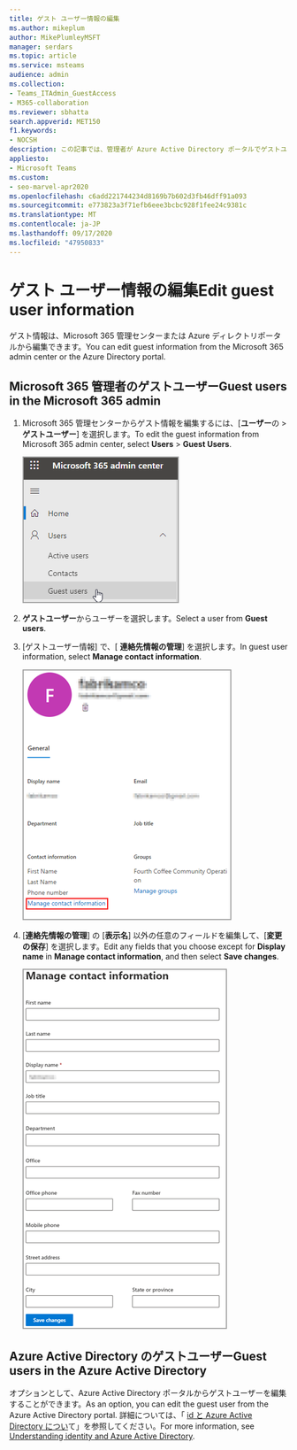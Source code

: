 ```yaml
---
title: ゲスト ユーザー情報の編集
ms.author: mikeplum
author: MikePlumleyMSFT
manager: serdars
ms.topic: article
ms.service: msteams
audience: admin
ms.collection:
- Teams_ITAdmin_GuestAccess
- M365-collaboration
ms.reviewer: sbhatta
search.appverid: MET150
f1.keywords:
- NOCSH
description: この記事では、管理者が Azure Active Directory ポータルでゲストユーザーに関する情報を編集する方法について説明します。
appliesto:
- Microsoft Teams
ms.custom:
- seo-marvel-apr2020
ms.openlocfilehash: c6add221744234d8169b7b602d3fb46dff91a093
ms.sourcegitcommit: e773823a3f71efb6eee3bcbc928f1fee24c9381c
ms.translationtype: MT
ms.contentlocale: ja-JP
ms.lasthandoff: 09/17/2020
ms.locfileid: "47950833"
---
```

# <a name="edit-guest-user-information"></a><span data-ttu-id="09e4d-103">ゲスト ユーザー情報の編集</span><span class="sxs-lookup"><span data-stu-id="09e4d-103">Edit guest user information</span></span>

<span data-ttu-id="09e4d-104">ゲスト情報は、Microsoft 365 管理センターまたは Azure ディレクトリポータルから編集できます。</span><span class="sxs-lookup"><span data-stu-id="09e4d-104">You can edit guest information from the Microsoft 365 admin center or the Azure Directory portal.</span></span>

## <a name="guest-users-in-the-microsoft-365-admin"></a><span data-ttu-id="09e4d-105">Microsoft 365 管理者のゲストユーザー</span><span class="sxs-lookup"><span data-stu-id="09e4d-105">Guest users in the Microsoft 365 admin</span></span>

1. <span data-ttu-id="09e4d-106">Microsoft 365 管理センターからゲスト情報を編集するには、[**ユーザー**の  >  **ゲストユーザー**] を選択します。</span><span class="sxs-lookup"><span data-stu-id="09e4d-106">To edit the guest information from Microsoft 365 admin center, select **Users** > **Guest Users**.</span></span>

   ![編集中のゲストユーザー情報](media/access-guest-user.png)

2. <span data-ttu-id="09e4d-108">**ゲストユーザー**からユーザーを選択します。</span><span class="sxs-lookup"><span data-stu-id="09e4d-108">Select a user from **Guest users**.</span></span>

3. <span data-ttu-id="09e4d-109">[ゲストユーザー情報] で、[ **連絡先情報の管理**] を選択します。</span><span class="sxs-lookup"><span data-stu-id="09e4d-109">In guest user information, select **Manage contact information**.</span></span>

   ![<span data-ttu-id="09e4d-110">連絡先情報を管理する</span><span class="sxs-lookup"><span data-stu-id="09e4d-110">Manage contact information</span></span> ](media/guest-user-data1.png)

4. <span data-ttu-id="09e4d-111">[**連絡先情報の管理**] の [**表示名**] 以外の任意のフィールドを編集して、[**変更の保存**] を選択します。</span><span class="sxs-lookup"><span data-stu-id="09e4d-111">Edit any fields that you choose except for **Display name** in **Manage contact information**, and then select **Save changes**.</span></span>

   ![ゲストユーザーの連絡先情報を編集する](media/manage-guest-contact.png)

## <a name="guest-users-in-the-azure-active-directory"></a><span data-ttu-id="09e4d-113">Azure Active Directory のゲストユーザー</span><span class="sxs-lookup"><span data-stu-id="09e4d-113">Guest users in the Azure Active Directory</span></span>

<span data-ttu-id="09e4d-114">オプションとして、Azure Active Directory ポータルからゲストユーザーを編集することができます。</span><span class="sxs-lookup"><span data-stu-id="09e4d-114">As an option, you can edit the guest user from the Azure Active Directory portal.</span></span> <span data-ttu-id="09e4d-115">詳細については、「 [id と Azure Active Directory につい](https://support.office.com/article/Understanding-Office-365-Identity-and-Azure-Active-Directory-06a189e7-5ec6-4af2-94bf-a22ea225a7a9)て」を参照してください。</span><span class="sxs-lookup"><span data-stu-id="09e4d-115">For more information, see [Understanding identity and Azure Active Directory](https://support.office.com/article/Understanding-Office-365-Identity-and-Azure-Active-Directory-06a189e7-5ec6-4af2-94bf-a22ea225a7a9).</span></span>
